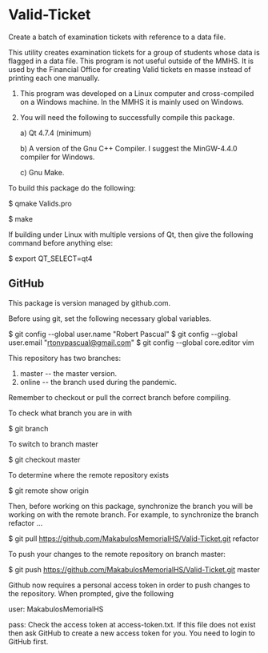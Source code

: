 # Valid-Ticket
Create a batch of examination tickets with reference to a data file.

This utility creates examination tickets for a group of students
whose data is flagged in a data file. This program is not useful outside
of the MMHS. It is used by the Financial Office for creating Valid tickets
en masse instead of printing each one manually.


1. This program was developed on a Linux computer and cross-compiled
   on a Windows machine. In the MMHS it is mainly used on Windows.

2. You will need the following to successfully compile this package.

   a) Qt 4.7.4 (minimum)

   b) A version of the Gnu C++ Compiler. I suggest the MinGW-4.4.0 compiler for Windows.

   c) Gnu Make.

To build this package do the following:

   $ qmake Valids.pro
   
   $ make
   
If building under Linux with multiple versions of Qt, then give the following command
before anything else:

   $ export QT_SELECT=qt4
   

GitHub
------------------------------------------------------------
This package is version managed by github.com.

Before using git, set the following necessary global variables.

   $ git config --global user.name "Robert Pascual"
   $ git config --global user.email "rtonypascual@gmail.com"
   $ git config --global core.editor vim


This repository has two branches:

   1. master -- the master version.
   2. online -- the branch used during the pandemic.

   Remember to checkout or pull the correct branch before compiling.


To check what branch you are in with

   $ git branch


To switch to branch master

   $ git checkout master


To determine where the remote repository exists

   $ git remote show origin


Then, before working on this package, synchronize the branch you will be working on
with the remote branch. For example, to synchronize the branch refactor ...

   $ git pull https://github.com/MakabulosMemorialHS/Valid-Ticket.git refactor
   

To push your changes to the remote repository on branch master:

   $ git push https://github.com/MakabulosMemorialHS/Valid-Ticket.git master
   
Github now requires a personal access token in order to push changes to
the repository. When prompted, give the following

   user: MakabulosMemorialHS

   pass: Check the access token at access-token.txt. If this file
         does not exist then ask GitHub to create a new access token
         for you. You need to login to GitHub first.

